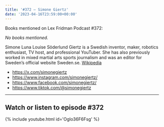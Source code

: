 ```yaml
---
title: '#372 – Simone Giertz'
date: '2023-04-16T23:59:00+00:00'
---
```


Books mentioned on Lex Fridman Podcast #372:

*No books mentioned.*

Simone Luna Louise Söderlund Giertz is a Swedish inventor, maker, robotics enthusiast, TV host, and professional YouTuber. She has also previously worked in mixed martial arts sports journalism and was an editor for Sweden’s official website Sweden.se. <a href="https://en.wikipedia.org/wiki/Simone_Giertz" target="_blank">Wikipedia</a>

- <a href="https://x.com/simonegiertz" target="_blank">https://x.com/simonegiertz</a>
- <a href="https://www.instagram.com/simonegiertz/" target="_blank">https://www.instagram.com/simonegiertz/</a>
- <a href="https://www.facebook.com/simonegiertz/" target="_blank">https://www.facebook.com/simonegiertz/</a>
- <a href="https://www.tiktok.com/@simonegiertz" target="_blank">https://www.tiktok.com/@simonegiertz</a>

- - - - - -

## Watch or listen to episode #372

{% include youtube.html id='OgIo36F6Fsg' %}